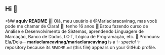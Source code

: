 ## Hi 👋

<!## **aquiv README**
👋| Olá, meu usuário é @Mariaclaracavinag, mas você pode me chamar de Clara!
📸| tenho 16 anos 
🎀|Estou fazendo curso de Análise e Desenvolvimento de Sistemas, aprendendo Linguagem de Marcação, Banco de Dados, I.O.T, Lógica de Programação, etc.
💐 Pronouns: Ela/Dela--
**mariaclaracavinag/mariaclaracavinag** is a ✨ _special_ ✨ repository because its `README.md` (this file) appears on your GitHub profile.



